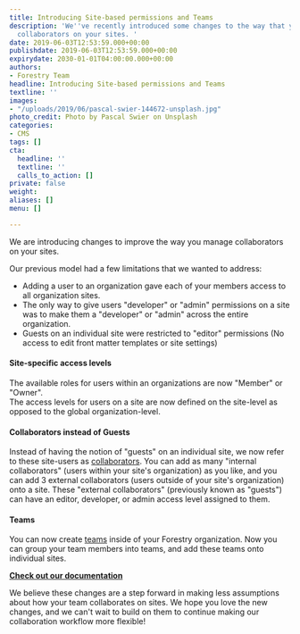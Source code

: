 ```yaml
---
title: Introducing Site-based permissions and Teams
description: 'We''ve recently introduced some changes to the way that you can manage
  collaborators on your sites. '
date: 2019-06-03T12:53:59.000+00:00
publishdate: 2019-06-03T12:53:59.000+00:00
expirydate: 2030-01-01T04:00:00.000+00:00
authors:
- Forestry Team
headline: Introducing Site-based permissions and Teams
textline: ''
images:
- "/uploads/2019/06/pascal-swier-144672-unsplash.jpg"
photo_credit: Photo by Pascal Swier on Unsplash
categories:
- CMS
tags: []
cta:
  headline: ''
  textline: ''
  calls_to_action: []
private: false
weight: 
aliases: []
menu: []

---
```

We are introducing changes to improve the way you manage collaborators on your sites.

Our previous model had a few limitations that we wanted to address:

* Adding a user to an organization gave each of your members access to all organization sites.
* The only way to give users "developer" or "admin" permissions on a site was to make them a "developer" or "admin" across the entire organization.
* Guests on an individual site were restricted to "editor" permissions (No access to edit front matter templates or site settings)

#### Site-specific access levels

The available roles for users within an organizations are now "Member" or "Owner".  
The access levels for users on a site are now defined on the site-level as opposed to the global organization-level.

#### Collaborators instead of Guests

Instead of having the notion of "guests" on an individual site, we now refer to these site-users as [collaborators](/docs/settings/collaborators/). You can add as many "internal collaborators" (users within your site's organization) as you like, and you can add 3 external collaborators (users outside of your site's organization) onto a site. These "external collaborators" (previously known as "guests") can have an editor, developer, or admin access level assigned to them.

#### Teams

You can now create [teams](docs/settings/collaborators/#teams) inside of your Forestry organization. Now you can group your team members into teams, and add these teams onto individual sites.

[**Check out our documentation**](/docs/settings/collaborators/)

We believe these changes are a step forward in making less assumptions about how your team collaborates on sites. We hope you love the new changes, and we can't wait to build on them to continue making our collaboration workflow more flexible!